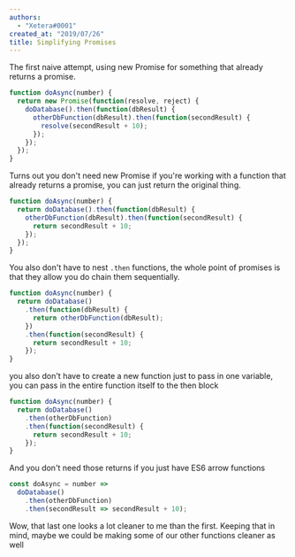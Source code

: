 ```yaml
---
authors:
  - "Xetera#0001"
created_at: "2019/07/26"
title: Simplifying Promises
---
```


The first naive attempt, using new Promise for something that already returns a promise.

```js
function doAsync(number) {
  return new Promise(function(resolve, reject) {
    doDatabase().then(function(dbResult) {
      otherDbFunction(dbResult).then(function(secondResult) {
        resolve(secondResult + 10);
      });
    });
  });
}
```

Turns out you don't need new Promise if you're working with a function that
already returns a promise, you can just return the original thing.

```js
function doAsync(number) {
  return doDatabase().then(function(dbResult) {
    otherDbFunction(dbResult).then(function(secondResult) {
      return secondResult + 10;
    });
  });
}
```

You also don't have to nest `.then` functions, the whole point of promises
is that they allow you do chain them sequentially.

```js
function doAsync(number) {
  return doDatabase()
    .then(function(dbResult) {
      return otherDbFunction(dbResult);
    })
    .then(function(secondResult) {
      return secondResult + 10;
    });
}
```

you also don't have to create a new function just to pass in one
variable, you can pass in the entire function itself to the then block

```js
function doAsync(number) {
  return doDatabase()
    .then(otherDbFunction)
    .then(function(secondResult) {
      return secondResult + 10;
    });
}
```

And you don't need those returns if you just have ES6 arrow functions

```js
const doAsync = number =>
  doDatabase()
    .then(otherDbFunction)
    .then(secondResult => secondResult + 10);
```

Wow, that last one looks a lot cleaner to me than the first. Keeping that in mind, maybe we could be making some of our other functions cleaner as well
